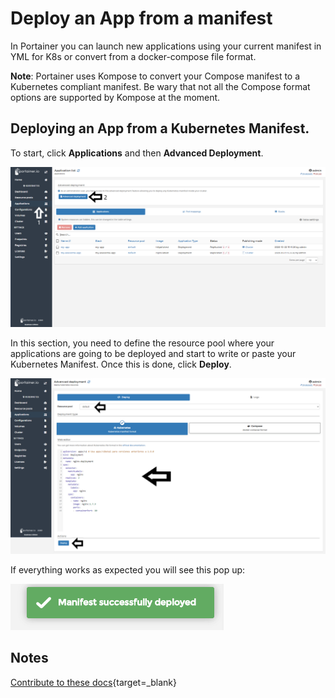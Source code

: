# Deploy an App from a manifest

In Portainer you can launch new applications using your current manifest in YML for K8s or convert from a docker-compose file format. 

<b>Note</b>: Portainer uses Kompose to convert your Compose manifest to a Kubernetes compliant manifest. Be wary that not all the Compose format options are supported by Kompose at the moment.

## Deploying an App from a Kubernetes Manifest.

To start, click <b>Applications</b> and then <b>Advanced Deployment</b>.

![manifest](assets/manifest-1.png)

In this section, you need to define the resource pool where your applications are going to be deployed and start to write or paste your Kubernetes Manifest. Once this is done, click <b>Deploy</b>.

![manifest](assets/manifest-2.png)

If everything works as expected you will see this pop up:

![manifest](assets/manifest-3.png)

## Notes

[Contribute to these docs](https://github.com/portainer/portainer-docs/blob/master/contributing.md){target=_blank}